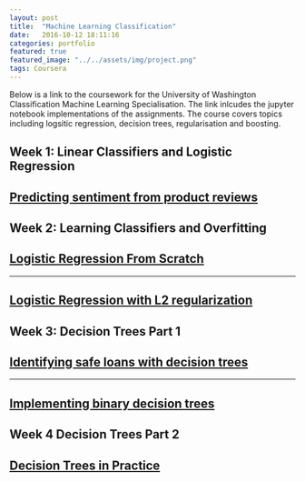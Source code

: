 ```yaml
---
layout: post
title:  "Machine Learning Classification"
date:   2016-10-12 18:11:16
categories: portfolio
featured: true
featured_image: "../../assets/img/project.png"
tags: Coursera
---
```


Below is a link to the coursework for the University of Washington Classification
Machine Learning Specialisation. The link inlcudes the jupyter notebook implementations of the assignments. The course covers topics including logsitic regression, decision trees, regularisation and boosting.

## Week 1: Linear Classifiers and Logistic Regression

## [Predicting sentiment from product reviews](http://nbviewer.jupyter.org/github/DFoly/Machine-Learning/blob/master/Python/Classification/Week%201/module-2-linear-classifier-assignment-blank.ipynb)

## Week 2: Learning Classifiers and Overfitting

## [Logistic Regression From Scratch](http://nbviewer.jupyter.org/github/DFoly/Machine-Learning/blob/master/Python/Classification/Week%202/module-3-linear-classifier-learning-assignment-blank.ipynb)
---
## [Logistic Regression with L2 regularization](http://nbviewer.jupyter.org/github/DFoly/Machine-Learning/blob/master/Python/Classification/Week%202/module-4-linear-classifier-regularization-assignment-blank.ipynb)

## Week 3: Decision Trees Part 1

## [Identifying safe loans with decision trees](http://nbviewer.jupyter.org/github/DFoly/Machine-Learning/blob/master/Python/Classification/Week%203/module-5-decision-tree-assignment-1-blank.ipynb)
---
## [Implementing binary decision trees](http://nbviewer.jupyter.org/github/DFoly/Machine-Learning/blob/master/Python/Classification/Week%203/module-5-decision-tree-assignment-2-blank.ipynb)

## Week 4 Decision Trees Part 2
## [Decision Trees in Practice](http://nbviewer.jupyter.org/github/DFoly/Machine-Learning/blob/master/Python/Classification/Week%204/module-6-decision-tree-practical-assignment-blank.ipynb)

